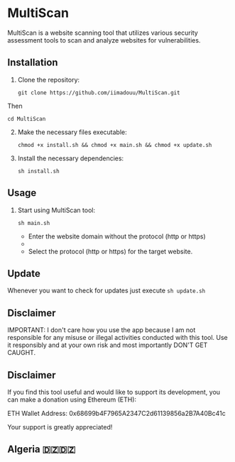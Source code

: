 # MultiScan

MultiScan is a website scanning tool that utilizes various security assessment tools to scan and analyze websites for vulnerabilities.

## Installation

1. Clone the repository:

   ```
   git clone https://github.com/iimadouu/MultiScan.git
   ```
Then
   ```
   cd MultiScan
   ```
  
2. Make the necessary files executable:
   ```
   chmod +x install.sh && chmod +x main.sh && chmod +x update.sh
   ```
3. Install the necessary dependencies:
   ```
   sh install.sh
   ```

## Usage

1. Start using MultiScan tool:
   ```
   sh main.sh
   ```

   * Enter the website domain without the protocol (http or https)
   * 
   * Select the protocol (http or https) for the target website.


## Update

  Whenever you want to check for updates just execute ```sh update.sh```


## Disclaimer

  IMPORTANT: I don't care how you use the app because I am not responsible for any misuse or
  illegal activities conducted with this tool. Use it responsibly and at your own risk and
  most importantly DON'T GET CAUGHT.


## Disclaimer

If you find this tool useful and would like to support its development, you can make a donation using Ethereum (ETH):

ETH Wallet Address: 0x68699b4F7965A2347C2d61139856a2B7A40Bc41c

Your support is greatly appreciated!

## Algeria 🇩🇿🇩🇿
